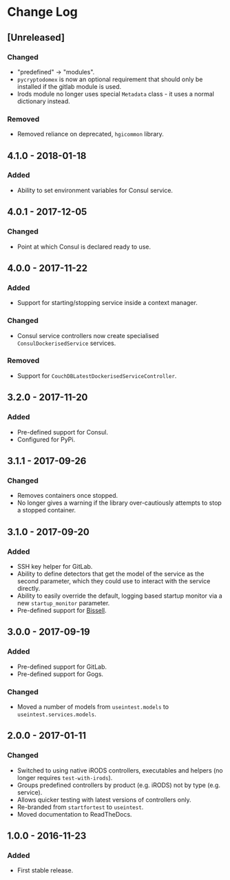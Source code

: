 # Change Log
## [Unreleased]
### Changed
- "predefined" -> "modules".
- `pycryptodomex` is now an optional requirement that should only be installed if the gitlab module is used.
- Irods module no longer uses special `Metadata` class - it uses a normal dictionary instead.

### Removed
- Removed reliance on deprecated, `hgicommon` library.

## 4.1.0 - 2018-01-18
### Added
- Ability to set environment variables for Consul service.

## 4.0.1 - 2017-12-05
### Changed
- Point at which Consul is declared ready to use.

## 4.0.0 - 2017-11-22
### Added
- Support for starting/stopping service inside a context manager.

### Changed
- Consul service controllers now create specialised `ConsulDockerisedService` services.

### Removed
- Support for `CouchDBLatestDockerisedServiceController`.


## 3.2.0 - 2017-11-20
### Added
- Pre-defined support for Consul.
- Configured for PyPi. 

## 3.1.1 - 2017-09-26
### Changed
- Removes containers once stopped.
- No longer gives a warning if the library over-cautiously attempts to stop a stopped container.

## 3.1.0 - 2017-09-20
### Added
- SSH key helper for GitLab.
- Ability to define detectors that get the model of the service as the second parameter, which they could use to 
interact with the service directly.
- Ability to easily override the default, logging based startup monitor via a new `startup_monitor` parameter.
- Pre-defined support for [Bissell](https://github.com/wtsi-hgi/bissell).


## 3.0.0 - 2017-09-19
### Added
- Pre-defined support for GitLab.
- Pre-defined support for Gogs.

### Changed
- Moved a number of models from `useintest.models` to `useintest.services.models`.


## 2.0.0 - 2017-01-11
### Changed
- Switched to using native iRODS controllers, executables and helpers (no longer requires `test-with-irods`).
- Groups predefined controllers by product (e.g. iRODS) not by type (e.g. service).
- Allows quicker testing with latest versions of controllers only.
- Re-branded from `startfortest` to `useintest`.
- Moved documentation to ReadTheDocs.


## 1.0.0 - 2016-11-23
### Added
- First stable release.

